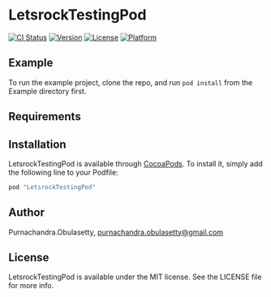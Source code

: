 # LetsrockTestingPod

[![CI Status](http://img.shields.io/travis/Purnachandra.Obulasetty/LetsrockTestingPod.svg?style=flat)](https://travis-ci.org/Purnachandra.Obulasetty/LetsrockTestingPod)
[![Version](https://img.shields.io/cocoapods/v/LetsrockTestingPod.svg?style=flat)](http://cocoapods.org/pods/LetsrockTestingPod)
[![License](https://img.shields.io/cocoapods/l/LetsrockTestingPod.svg?style=flat)](http://cocoapods.org/pods/LetsrockTestingPod)
[![Platform](https://img.shields.io/cocoapods/p/LetsrockTestingPod.svg?style=flat)](http://cocoapods.org/pods/LetsrockTestingPod)

## Example

To run the example project, clone the repo, and run `pod install` from the Example directory first.

## Requirements

## Installation

LetsrockTestingPod is available through [CocoaPods](http://cocoapods.org). To install
it, simply add the following line to your Podfile:

```ruby
pod "LetsrockTestingPod"
```

## Author

Purnachandra.Obulasetty, purnachandra.obulasetty@gmail.com

## License

LetsrockTestingPod is available under the MIT license. See the LICENSE file for more info.
